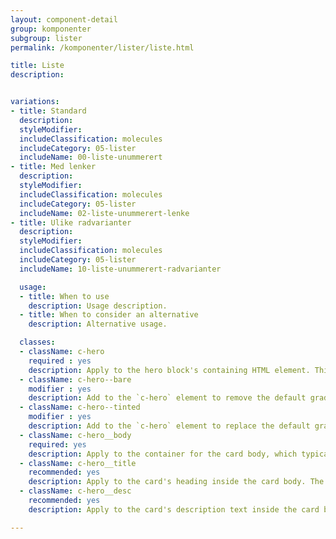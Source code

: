 ```yaml
---
layout: component-detail
group: komponenter
subgroup: lister
permalink: /komponenter/lister/liste.html

title: Liste
description:


variations:
- title: Standard
  description:
  styleModifier:
  includeClassification: molecules
  includeCategory: 05-lister
  includeName: 00-liste-unummerert
- title: Med lenker
  description:
  styleModifier:
  includeClassification: molecules
  includeCategory: 05-lister
  includeName: 02-liste-unummerert-lenke
- title: Ulike radvarianter
  description:
  styleModifier:
  includeClassification: molecules
  includeCategory: 05-lister
  includeName: 10-liste-unummerert-radvarianter

  usage:
  - title: When to use
    description: Usage description.
  - title: When to consider an alternative
    description: Alternative usage.

  classes:
  - className: c-hero
    required : yes
    description: Apply to the hero block's containing HTML element. This class sets up the background-image handling and text color for the unit. The `c-hero` element should have just one immediate child, the `c-hero__body` element. Note, too, that the unit's hero image should be applied as a background image to this `c-hero` element.
  - className: c-hero--bare
    modifier : yes
    description: Add to the `c-hero` element to remove the default gradient overlay from the hero image.
  - className: c-hero--tinted
    modifier : yes
    description: Add to the `c-hero` element to replace the default gradient overlay with a solid, uniform tint.
  - className: c-hero__body
    required: yes
    description: Apply to the container for the card body, which typically includes a title and description (see below) but can include any arbitrary markup including buttons for a call to action. The class manages the card's background gradient.
  - className: c-hero__title
    recommended: yes
    description: Apply to the card's heading inside the card body. The recommended element for this class is `<h1>`.
  - className: c-hero__desc
    recommended: yes
    description: Apply to the card's description text inside the card body. The recommended element for this class is `<p>`.

---
```

